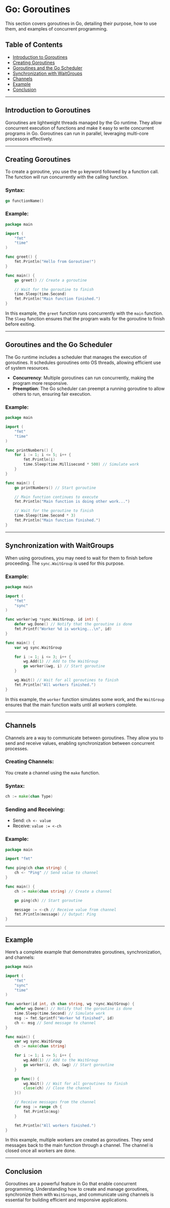 # Go: Goroutines

This section covers goroutines in Go, detailing their purpose, how to use them, and examples of concurrent programming.

## Table of Contents
- [Introduction to Goroutines](#introduction-to-goroutines)
- [Creating Goroutines](#creating-goroutines)
- [Goroutines and the Go Scheduler](#goroutines-and-the-go-scheduler)
- [Synchronization with WaitGroups](#synchronization-with-waitgroups)
- [Channels](#channels)
- [Example](#example)
- [Conclusion](#conclusion)

---

## Introduction to Goroutines

Goroutines are lightweight threads managed by the Go runtime. They allow concurrent execution of functions and make it easy to write concurrent programs in Go. Goroutines can run in parallel, leveraging multi-core processors effectively.

---

## Creating Goroutines

To create a goroutine, you use the `go` keyword followed by a function call. The function will run concurrently with the calling function.

### Syntax:

```go
go functionName()
```

### Example:

```go
package main

import (
    "fmt"
    "time"
)

func greet() {
    fmt.Println("Hello from Goroutine!")
}

func main() {
    go greet() // Create a goroutine

    // Wait for the goroutine to finish
    time.Sleep(time.Second)
    fmt.Println("Main function finished.")
}
```

In this example, the `greet` function runs concurrently with the `main` function. The `Sleep` function ensures that the program waits for the goroutine to finish before exiting.

---

## Goroutines and the Go Scheduler

The Go runtime includes a scheduler that manages the execution of goroutines. It schedules goroutines onto OS threads, allowing efficient use of system resources.

- **Concurrency**: Multiple goroutines can run concurrently, making the program more responsive.
- **Preemption**: The Go scheduler can preempt a running goroutine to allow others to run, ensuring fair execution.

### Example:

```go
package main

import (
    "fmt"
    "time"
)

func printNumbers() {
    for i := 1; i <= 5; i++ {
        fmt.Println(i)
        time.Sleep(time.Millisecond * 500) // Simulate work
    }
}

func main() {
    go printNumbers() // Start goroutine

    // Main function continues to execute
    fmt.Println("Main function is doing other work...")

    // Wait for the goroutine to finish
    time.Sleep(time.Second * 3)
    fmt.Println("Main function finished.")
}
```

---

## Synchronization with WaitGroups

When using goroutines, you may need to wait for them to finish before proceeding. The `sync.WaitGroup` is used for this purpose.

### Example:

```go
package main

import (
    "fmt"
    "sync"
)

func worker(wg *sync.WaitGroup, id int) {
    defer wg.Done() // Notify that the goroutine is done
    fmt.Printf("Worker %d is working...\n", id)
}

func main() {
    var wg sync.WaitGroup

    for i := 1; i <= 3; i++ {
        wg.Add(1) // Add to the WaitGroup
        go worker(&wg, i) // Start goroutine
    }

    wg.Wait() // Wait for all goroutines to finish
    fmt.Println("All workers finished.")
}
```

In this example, the `worker` function simulates some work, and the `WaitGroup` ensures that the main function waits until all workers complete.

---

## Channels

Channels are a way to communicate between goroutines. They allow you to send and receive values, enabling synchronization between concurrent processes.

### Creating Channels:

You create a channel using the `make` function.

### Syntax:

```go
ch := make(chan Type)
```

### Sending and Receiving:

- Send: `ch <- value`
- Receive: `value := <-ch`

### Example:

```go
package main

import "fmt"

func ping(ch chan string) {
    ch <- "Ping" // Send value to channel
}

func main() {
    ch := make(chan string) // Create a channel

    go ping(ch) // Start goroutine

    message := <-ch // Receive value from channel
    fmt.Println(message) // Output: Ping
}
```

---

## Example

Here’s a complete example that demonstrates goroutines, synchronization, and channels:

```go
package main

import (
    "fmt"
    "sync"
    "time"
)

func worker(id int, ch chan string, wg *sync.WaitGroup) {
    defer wg.Done() // Notify that the goroutine is done
    time.Sleep(time.Second) // Simulate work
    msg := fmt.Sprintf("Worker %d finished", id)
    ch <- msg // Send message to channel
}

func main() {
    var wg sync.WaitGroup
    ch := make(chan string)

    for i := 1; i <= 5; i++ {
        wg.Add(1) // Add to the WaitGroup
        go worker(i, ch, &wg) // Start goroutine
    }

    go func() {
        wg.Wait() // Wait for all goroutines to finish
        close(ch) // Close the channel
    }()

    // Receive messages from the channel
    for msg := range ch {
        fmt.Println(msg)
    }

    fmt.Println("All workers finished.")
}
```

In this example, multiple workers are created as goroutines. They send messages back to the main function through a channel. The channel is closed once all workers are done.

---

## Conclusion

Goroutines are a powerful feature in Go that enable concurrent programming. Understanding how to create and manage goroutines, synchronize them with `WaitGroups`, and communicate using channels is essential for building efficient and responsive applications.
